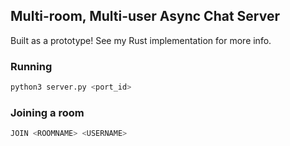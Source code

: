## Multi-room, Multi-user Async Chat Server
Built as a prototype! See my Rust implementation for more info.
### Running
```python
python3 server.py <port_id>
```
### Joining a room
```python
JOIN <ROOMNAME> <USERNAME>
```

